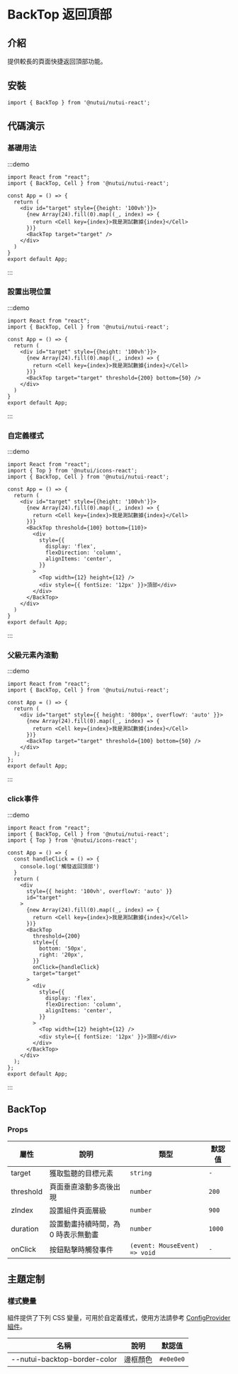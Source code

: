 # BackTop 返回頂部

## 介紹

提供較長的頁面快捷返回頂部功能。

## 安裝

```tsx
import { BackTop } from '@nutui/nutui-react';
```

## 代碼演示

### 基礎用法

:::demo

```tsx
import React from "react";
import { BackTop, Cell } from '@nutui/nutui-react';

const App = () => {
  return (
    <div id="target" style={{height: '100vh'}}>
      {new Array(24).fill(0).map((_, index) => {
        return <Cell key={index}>我是測試數據{index}</Cell>
      })}
      <BackTop target="target" />
    </div>
  )
}
export default App;
```

:::

### 設置出現位置

:::demo

```tsx
import React from "react";
import { BackTop, Cell } from '@nutui/nutui-react';

const App = () => {
  return (
    <div id="target" style={{height: '100vh'}}>
      {new Array(24).fill(0).map((_, index) => {
        return <Cell key={index}>我是測試數據{index}</Cell>
      })}
      <BackTop target="target" threshold={200} bottom={50} />
    </div>
  )
}
export default App;
```

:::

### 自定義樣式

:::demo

```tsx
import React from "react";
import { Top } from '@nutui/icons-react';
import { BackTop, Cell } from '@nutui/nutui-react';

const App = () => {
  return (
    <div id="target" style={{height: '100vh'}}>
      {new Array(24).fill(0).map((_, index) => {
        return <Cell key={index}>我是測試數據{index}</Cell>
      })}
      <BackTop threshold={100} bottom={110}>
        <div
          style={{
            display: 'flex',
            flexDirection: 'column',
            alignItems: 'center',
          }}
        >
          <Top width={12} height={12} />
          <div style={{ fontSize: '12px' }}>頂部</div>
        </div>
      </BackTop>
    </div>
  )
}
export default App;
```

:::

### 父級元素內滾動

:::demo

```tsx
import React from "react";
import { BackTop, Cell } from '@nutui/nutui-react';

const App = () => {
  return (
    <div id="target" style={{ height: '800px', overflowY: 'auto' }}>
      {new Array(24).fill(0).map((_, index) => {
        return <Cell key={index}>我是測試數據{index}</Cell>
      })}
      <BackTop target="target" threshold={100} bottom={50} />
    </div>
  );
};
export default App;
```

:::

### click事件

:::demo

```tsx
import React from "react";
import { BackTop, Cell } from '@nutui/nutui-react';
import { Top } from '@nutui/icons-react';

const App = () => {
  const handleClick = () => {
    console.log('觸發返回頂部')
  }
  return (
    <div
      style={{ height: '100vh', overflowY: 'auto' }}
      id="target"
    >
      {new Array(24).fill(0).map((_, index) => {
        return <Cell key={index}>我是測試數據{index}</Cell>
      })}
      <BackTop
        threshold={200}
        style={{
          bottom: '50px',
          right: '20px',
        }}
        onClick={handleClick}
        target="target"
      >
        <div
          style={{
            display: 'flex',
            flexDirection: 'column',
            alignItems: 'center',
          }}
        >
          <Top width={12} height={12} />
          <div style={{ fontSize: '12px' }}>頂部</div>
        </div>
      </BackTop>
    </div>
  );
};
export default App;
```

:::

## BackTop

### Props

| 屬性 | 說明 | 類型 | 默認值 |
| --- | --- | --- | --- |
| target | 獲取監聽的目標元素 | `string` | `-` |
| threshold | 頁面垂直滾動多高後出現 | `number` | `200` |
| zIndex | 設置組件頁面層級 | `number` | `900` |
| duration | 設置動畫持續時間，為 0 時表示無動畫 | `number` | `1000` |
| onClick | 按鈕點擊時觸發事件 | `(event: MouseEvent) => void` | `-` |

## 主題定制

### 樣式變量

組件提供了下列 CSS 變量，可用於自定義樣式，使用方法請參考 [ConfigProvider 組件](#/zh-CN/component/configprovider)。

| 名稱 | 說明 | 默認值 |
| --- | --- | --- |
| \--nutui-backtop-border-color | 邊框顏色 | `#e0e0e0` |